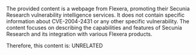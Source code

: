 The provided content is a webpage from Flexera, promoting their Secunia Research vulnerability intelligence services. It does not contain specific information about CVE-2004-2431 or any other specific vulnerability. The content focuses on describing the capabilities and features of Secunia Research and its integration with various Flexera products.

Therefore, this content is: UNRELATED